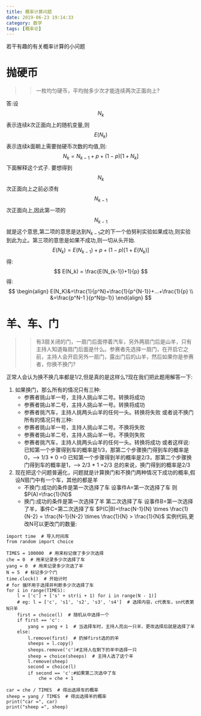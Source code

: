 ```yaml
---
title: 概率计算问题
date: 2019-06-23 19:14:33
category: 数学
tags: [概率论]
---
```


若干有趣的有关概率计算的小问题
<!--more-->

# 抛硬币
>>一枚均匀硬币，平均抛多少次才能连续两次正面向上?

答:设$$N_k$$表示连续$k$次正面向上的随机变量,则$$E(N_k)$$表示连续$k$面朝上需要抛硬币次数的均值,则:
$$N_k=N_{k-1}+p+(1-p)[1+N_k]$$
下面解释这个式子.
要想得到$$N_k$$次正面向上之前必须有$$N_{k-1}$$次正面向上,因此第一项的$$N_{k-1}$$就是这个意思,第二项的意思是达到$N_{k-1}$之的下一个伯努利实验如果成功,则实验到此为止。第三项的意思是如果不成功,则一切从头开始.
$$E(N_k)=E(N_{k-1})+p+(1-p)[1+E(N_k)]$$
得:
$$
E(N_k) = \frac{E(N_{k-1})+1}{p}
$$
得:
$$
\begin{align}
E(N_K)&=\frac{1}{p^N}+\frac{1}{p^{N-1}}+...+\frac{1}{p} \\
&=\frac{p^N-1 }{p^N(p-1)}
\end{align}
$$

# 羊、车、门
>>有3扇关闭的门，一扇门后面停着汽车，另外两扇门后是山羊，只有主持人知道每扇门后面是什么。参赛者先选择一扇门，在开启它之前，主持人会开启另外一扇门，露出门后的山羊，然后如果你是参赛者，你换不换门? 

正常人会认为换不换几率都是1/2,但是真的是这样么?现在我们把此题用解答一下:
1. 如果换门，那么所有的情况只有三种:
    *  参赛者挑山羊一号，主持人挑山羊二号。转换将成功
    *  参赛者挑山羊二号，主持人挑山羊一号。转换将成功
    *  参赛者挑汽车，主持人挑两头山羊的任何一头。转换将失败
    或者说不换门所有的情况只有三种:
    * 参赛者挑山羊一号，主持人挑山羊二号。不换将失败
    * 参赛者挑山羊二号，主持人挑山羊一号。不换则失败
    * 参赛者挑汽车，主持人挑两头山羊的任何一头。转换将成功
    或者这样说:
    已知第一个步骤得到车的概率是1/3，那第二个步骤换门得到车的概率是0，--> 1/3 * 0 =0
    已知第一个步骤得到羊的概率是2/3，那第二个步骤换门得到车的概率是1，--> 2/3 * 1 =2/3
    总的来说，换门得到的概率是2/3
2.  现在把这个问题普遍化，问题就是计算换门和不换门两种情况下成功的概率,假设$N$扇门中有一个车，其他的都是羊
    * 不换门:成功的条件是第一次选择了车 设事件A=第一次选择了车 则$P(A)=\frac{1}{N}$
    * 换门:成功的条件是第一次选择了羊 第二次选择了车   设事件B=第一次选择了羊，事件C=第二次选择了车 $P(C|B)=\frac{N-1}{N} \times \frac{1}{N-2} = \frac{N-1}{N-2} \times \frac{1}{N} > \frac{1}{N}$
实例代码,更改N可以更改门的数量:
```
import time  # 导入时间库
from random import choice

TIMES = 100000  # 用来标记做了多少次选择
che = 0  # 用来记录多少次选择了车
yang = 0  # 用来记录多少次选了羊
N = 5  # 标记多少个门
time.clock()  # 开始计时
# for 循环用于选择并判断多少次选择了车
for i in range(TIMES):
    l = ['c'] + ['s' + str(i + 1) for i in range(N - 1)]
    # eg: l = ['c', 's1', 's2', 's3', 's4']  # 选择内容，c代表车，sn代表第N只羊
    first = choice(l)  # 随机从中选择一个
    if first == 'c':
        yang = yang + 1  # 当选择车时，主持人亮出一只羊，更改选择后就是选择了羊
    else:
        l.remove(first)  # 扔掉first选的的羊
        sheeps = l.copy()
        sheeps.remove('c')#主持人在剩下的羊中选择一只
        sheep = choice(sheeps)  # 主持人选了这个羊
        l.remove(sheep)
        second = choice(l)
        if second == 'c':#如果第二次选中了车
            che = che + 1

car = che / TIMES  # 得出选择车的概率
sheep = yang / TIMES  # 得出选择羊的概率
print("car =", car)
print("sheep =", sheep)
```